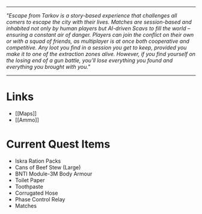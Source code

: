 
---
*"Escape from Tarkov is a story-based experience that challenges all comers to escape the city with their lives. Matches are session-based and inhabited not only by human players but AI-driven Scavs to fill the world – ensuring a constant air of danger. Players can join the conflict on their own or with a squad of friends, as multiplayer is at once both cooperative and competitive. Any loot you find in a session you get to keep, provided you make it to one of the extraction zones alive. However, if you find yourself on the losing end of a gun battle, you’ll lose everything you found and everything you brought with you."*

---

# Links

* [[Maps]]
* [[Ammo]]

# Current Quest Items

* Iskra Ration Packs
* Cans of Beef Stew (Large)
* BNTI Module-3M Body Armour
* Toilet Paper
* Toothpaste
* Corrugated Hose
* Phase Control Relay
* Matches

